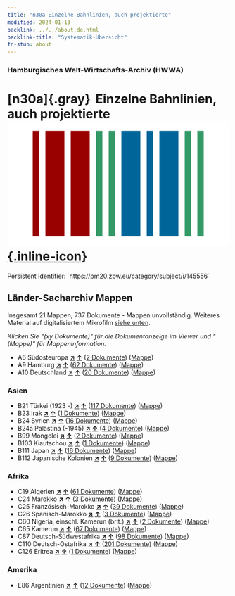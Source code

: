 ```yaml
---
title: "n30a Einzelne Bahnlinien, auch projektierte"
modified: 2024-01-13
backlink: ../../about.de.html
backlink-title: "Systematik-Übersicht"
fn-stub: about
---
```


### Hamburgisches Welt-Wirtschafts-Archiv (HWWA)

# [n30a]{.gray}&#8201; Einzelne Bahnlinien, auch projektierte &#160; [![Wikidata](/images/Wikidata-logo.svg "Wikidata"){.inline-icon}](http://www.wikidata.org/entity/Q99428067)

<div class="hint">Persistent Identifier: `https://pm20.zbw.eu/category/subject/i/145556`</div>







## Länder-Sacharchiv Mappen






Insgesamt 21 Mappen, 737 Dokumente - Mappen unvollständig. Weiteres Material auf digitalisiertem Mikrofilm [siehe unten](#filmsections).

_Klicken Sie "(xy Dokumente)" für die Dokumentanzeige im Viewer und "(Mappe)" für Mappeninformation._



- A6 Südosteuropa [**&nearr;**](../../../geo/i/140900/about.de.html "Südosteuropa (alle Mappen)") [**&uarr;**](../../../geo/about.de.html#A6 "Ländersystematik") (<a href="https://pm20.zbw.eu/iiifview/folder/sh/140900,145556" title="über: Südosteuropa : Einzelne Bahnlinien, auch projektierte" target="_blank">2 Dokumente</a>) ([Mappe](../../../../folder/sh/1409xx/140900/1455xx/145556/about.de.html))
- A9 Hamburg [**&nearr;**](../../../geo/i/140905/about.de.html "Hamburg (alle Mappen)") [**&uarr;**](../../../geo/about.de.html#A9 "Ländersystematik") (<a href="https://pm20.zbw.eu/iiifview/folder/sh/140905,145556" title="über: Hamburg : Einzelne Bahnlinien, auch projektierte" target="_blank">62 Dokumente</a>) ([Mappe](../../../../folder/sh/1409xx/140905/1455xx/145556/about.de.html))
- A10 Deutschland [**&nearr;**](../../../geo/i/126128/about.de.html "Deutschland (alle Mappen)") [**&uarr;**](../../../geo/about.de.html#A10 "Ländersystematik") (<a href="https://pm20.zbw.eu/iiifview/folder/sh/126128,145556" title="über: Deutschland : Einzelne Bahnlinien, auch projektierte" target="_blank">20 Dokumente</a>) ([Mappe](../../../../folder/sh/1261xx/126128/1455xx/145556/about.de.html))

### Asien

- B21 Türkei (1923 -) [**&nearr;**](../../../geo/i/141111/about.de.html "Türkei (1923 -) (alle Mappen)") [**&uarr;**](../../../geo/about.de.html#B21 "Ländersystematik") (<a href="https://pm20.zbw.eu/iiifview/folder/sh/141111,145556" title="über: Türkei (1923 -) : Einzelne Bahnlinien, auch projektierte" target="_blank">117 Dokumente</a>) ([Mappe](../../../../folder/sh/1411xx/141111/1455xx/145556/about.de.html))
- B23 Irak [**&nearr;**](../../../geo/i/141113/about.de.html "Irak (alle Mappen)") [**&uarr;**](../../../geo/about.de.html#B23 "Ländersystematik") (<a href="https://pm20.zbw.eu/iiifview/folder/sh/141113,145556" title="über: Irak : Einzelne Bahnlinien, auch projektierte" target="_blank">1 Dokumente</a>) ([Mappe](../../../../folder/sh/1411xx/141113/1455xx/145556/about.de.html))
- B24 Syrien [**&nearr;**](../../../geo/i/141114/about.de.html "Syrien (alle Mappen)") [**&uarr;**](../../../geo/about.de.html#B24 "Ländersystematik") (<a href="https://pm20.zbw.eu/iiifview/folder/sh/141114,145556" title="über: Syrien : Einzelne Bahnlinien, auch projektierte" target="_blank">16 Dokumente</a>) ([Mappe](../../../../folder/sh/1411xx/141114/1455xx/145556/about.de.html))
- B24a Palästina (-1945) [**&nearr;**](../../../geo/i/141115/about.de.html "Palästina (-1945) (alle Mappen)") [**&uarr;**](../../../geo/about.de.html#B24a "Ländersystematik") (<a href="https://pm20.zbw.eu/iiifview/folder/sh/141115,145556" title="über: Palästina (-1945) : Einzelne Bahnlinien, auch projektierte" target="_blank">4 Dokumente</a>) ([Mappe](../../../../folder/sh/1411xx/141115/1455xx/145556/about.de.html))
- B99 Mongolei [**&nearr;**](../../../geo/i/141261/about.de.html "Mongolei (alle Mappen)") [**&uarr;**](../../../geo/about.de.html#B99 "Ländersystematik") (<a href="https://pm20.zbw.eu/iiifview/folder/sh/141261,145556" title="über: Mongolei : Einzelne Bahnlinien, auch projektierte" target="_blank">2 Dokumente</a>) ([Mappe](../../../../folder/sh/1412xx/141261/1455xx/145556/about.de.html))
- B103 Kiautschou [**&nearr;**](../../../geo/i/126163/about.de.html "Kiautschou (alle Mappen)") [**&uarr;**](../../../geo/about.de.html#B103 "Ländersystematik") (<a href="https://pm20.zbw.eu/iiifview/folder/sh/126163,145556" title="über: Kiautschou : Einzelne Bahnlinien, auch projektierte" target="_blank">1 Dokumente</a>) ([Mappe](../../../../folder/sh/1261xx/126163/1455xx/145556/about.de.html))
- B111 Japan [**&nearr;**](../../../geo/i/141272/about.de.html "Japan (alle Mappen)") [**&uarr;**](../../../geo/about.de.html#B111 "Ländersystematik") (<a href="https://pm20.zbw.eu/iiifview/folder/sh/141272,145556" title="über: Japan : Einzelne Bahnlinien, auch projektierte" target="_blank">16 Dokumente</a>) ([Mappe](../../../../folder/sh/1412xx/141272/1455xx/145556/about.de.html))
- B112 Japanische Kolonien [**&nearr;**](../../../geo/i/141273/about.de.html "Japanische Kolonien (alle Mappen)") [**&uarr;**](../../../geo/about.de.html#B112 "Ländersystematik") (<a href="https://pm20.zbw.eu/iiifview/folder/sh/141273,145556" title="über: Japanische Kolonien : Einzelne Bahnlinien, auch projektierte" target="_blank">9 Dokumente</a>) ([Mappe](../../../../folder/sh/1412xx/141273/1455xx/145556/about.de.html))

### Afrika

- C19 Algerien [**&nearr;**](../../../geo/i/141354/about.de.html "Algerien (alle Mappen)") [**&uarr;**](../../../geo/about.de.html#C19 "Ländersystematik") (<a href="https://pm20.zbw.eu/iiifview/folder/sh/141354,145556" title="über: Algerien : Einzelne Bahnlinien, auch projektierte" target="_blank">61 Dokumente</a>) ([Mappe](../../../../folder/sh/1413xx/141354/1455xx/145556/about.de.html))
- C24 Marokko [**&nearr;**](../../../geo/i/141356/about.de.html "Marokko (alle Mappen)") [**&uarr;**](../../../geo/about.de.html#C24 "Ländersystematik") (<a href="https://pm20.zbw.eu/iiifview/folder/sh/141356,145556" title="über: Marokko : Einzelne Bahnlinien, auch projektierte" target="_blank">3 Dokumente</a>) ([Mappe](../../../../folder/sh/1413xx/141356/1455xx/145556/about.de.html))
- C25 Französisch-Marokko [**&nearr;**](../../../geo/i/141358/about.de.html "Französisch-Marokko (alle Mappen)") [**&uarr;**](../../../geo/about.de.html#C25 "Ländersystematik") (<a href="https://pm20.zbw.eu/iiifview/folder/sh/141358,145556" title="über: Französisch-Marokko : Einzelne Bahnlinien, auch projektierte" target="_blank">39 Dokumente</a>) ([Mappe](../../../../folder/sh/1413xx/141358/1455xx/145556/about.de.html))
- C26 Spanisch-Marokko [**&nearr;**](../../../geo/i/141359/about.de.html "Spanisch-Marokko (alle Mappen)") [**&uarr;**](../../../geo/about.de.html#C26 "Ländersystematik") (<a href="https://pm20.zbw.eu/iiifview/folder/sh/141359,145556" title="über: Spanisch-Marokko : Einzelne Bahnlinien, auch projektierte" target="_blank">3 Dokumente</a>) ([Mappe](../../../../folder/sh/1413xx/141359/1455xx/145556/about.de.html))
- C60 Nigeria, einschl. Kamerun (brit.) [**&nearr;**](../../../geo/i/141409/about.de.html "Nigeria, einschl. Kamerun (brit.) (alle Mappen)") [**&uarr;**](../../../geo/about.de.html#C60 "Ländersystematik") (<a href="https://pm20.zbw.eu/iiifview/folder/sh/141409,145556" title="über: Nigeria, einschl. Kamerun (brit.) : Einzelne Bahnlinien, auch projektierte" target="_blank">2 Dokumente</a>) ([Mappe](../../../../folder/sh/1414xx/141409/1455xx/145556/about.de.html))
- C65 Kamerun [**&nearr;**](../../../geo/i/141410/about.de.html "Kamerun (alle Mappen)") [**&uarr;**](../../../geo/about.de.html#C65 "Ländersystematik") (<a href="https://pm20.zbw.eu/iiifview/folder/sh/141410,145556" title="über: Kamerun : Einzelne Bahnlinien, auch projektierte" target="_blank">67 Dokumente</a>) ([Mappe](../../../../folder/sh/1414xx/141410/1455xx/145556/about.de.html))
- C87 Deutsch-Südwestafrika [**&nearr;**](../../../geo/i/141450/about.de.html "Deutsch-Südwestafrika (alle Mappen)") [**&uarr;**](../../../geo/about.de.html#C87 "Ländersystematik") (<a href="https://pm20.zbw.eu/iiifview/folder/sh/141450,145556" title="über: Deutsch-Südwestafrika : Einzelne Bahnlinien, auch projektierte" target="_blank">98 Dokumente</a>) ([Mappe](../../../../folder/sh/1414xx/141450/1455xx/145556/about.de.html))
- C110 Deutsch-Ostafrika [**&nearr;**](../../../geo/i/141471/about.de.html "Deutsch-Ostafrika (alle Mappen)") [**&uarr;**](../../../geo/about.de.html#C110 "Ländersystematik") (<a href="https://pm20.zbw.eu/iiifview/folder/sh/141471,145556" title="über: Deutsch-Ostafrika : Einzelne Bahnlinien, auch projektierte" target="_blank">201 Dokumente</a>) ([Mappe](../../../../folder/sh/1414xx/141471/1455xx/145556/about.de.html))
- C126 Eritrea [**&nearr;**](../../../geo/i/141483/about.de.html "Eritrea (alle Mappen)") [**&uarr;**](../../../geo/about.de.html#C126 "Ländersystematik") (<a href="https://pm20.zbw.eu/iiifview/folder/sh/141483,145556" title="über: Eritrea : Einzelne Bahnlinien, auch projektierte" target="_blank">1 Dokumente</a>) ([Mappe](../../../../folder/sh/1414xx/141483/1455xx/145556/about.de.html))

### Amerika

- E86 Argentinien [**&nearr;**](../../../geo/i/141692/about.de.html "Argentinien (alle Mappen)") [**&uarr;**](../../../geo/about.de.html#E86 "Ländersystematik") (<a href="https://pm20.zbw.eu/iiifview/folder/sh/141692,145556" title="über: Argentinien : Einzelne Bahnlinien, auch projektierte" target="_blank">12 Dokumente</a>) ([Mappe](../../../../folder/sh/1416xx/141692/1455xx/145556/about.de.html))



<a id="filmsections" />













